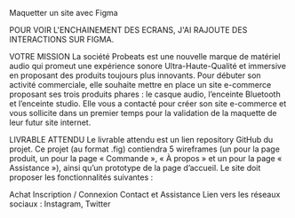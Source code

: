 Maquetter un site avec Figma

POUR VOIR L'ENCHAINEMENT DES ECRANS, J'AI RAJOUTE DES INTERACTIONS SUR FIGMA.

VOTRE MISSION La société Probeats est une nouvelle marque de matériel audio qui promeut une expérience sonore Ultra-Haute-Qualité et immersive en proposant des produits toujours plus innovants. Pour débuter son activité commerciale, elle souhaite mettre en place un site e-commerce proposant ses trois produits phares : le casque audio, l’enceinte Bluetooth et l’enceinte studio. Elle vous a contacté pour créer son site e-commerce et vous sollicite dans un premier temps pour la validation de la maquette de leur futur site internet.

LIVRABLE ATTENDU Le livrable attendu est un lien repository GitHub du projet. Ce projet (au format .fig) contiendra 5 wireframes (un pour la page produit, un pour la page « Commande », « À propos » et un pour la page « Assistance »), ainsi qu’un prototype de la page d’accueil. Le site doit proposer les fonctionnalités suivantes :

Achat
Inscription / Connexion
Contact et Assistance
Lien vers les réseaux sociaux : Instagram, Twitter
